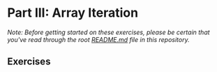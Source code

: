 # Part III: Array Iteration

*Note: Before getting started on these exercises, please be certain that you've read through the root [README.md](../README.md) file in this repository.*

## Exercises
